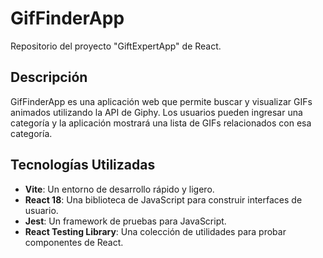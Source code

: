 # GifFinderApp

Repositorio del proyecto "GiftExpertApp" de React.

## Descripción

GifFinderApp es una aplicación web que permite buscar y visualizar GIFs animados utilizando la API de Giphy. Los usuarios pueden ingresar una categoría y la aplicación mostrará una lista de GIFs relacionados con esa categoría.

## Tecnologías Utilizadas

- **Vite**: Un entorno de desarrollo rápido y ligero.
- **React 18**: Una biblioteca de JavaScript para construir interfaces de usuario.
- **Jest**: Un framework de pruebas para JavaScript.
- **React Testing Library**: Una colección de utilidades para probar componentes de React.